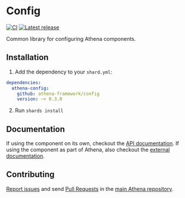 # Config

[![CI](https://github.com/athena-framework/athena/workflows/CI/badge.svg)](https://github.com/athena-framework/athena/actions/workflows/ci.yml)
[![Latest release](https://img.shields.io/github/release/athena-framework/config.svg)](https://github.com/athena-framework/config/releases)

Common library for configuring Athena components.

## Installation

1. Add the dependency to your `shard.yml`:

```yaml
dependencies:
  athena-config:
    github: athena-framework/config
    version: ~> 0.3.0
```

2. Run `shards install`

## Documentation

If using the component on its own, checkout the [API documentation](https://athenaframework.org/Config).
If using the component as part of Athena, also checkout the [external documentation](https://athenaframework.org/components/config).

## Contributing

[Report issues](https://github.com/athena-framework/athena/issues) and send [Pull Requests](https://github.com/athena-framework/athena/pulls) in the [main Athena repository](https://github.com/athena-framework/athena).
